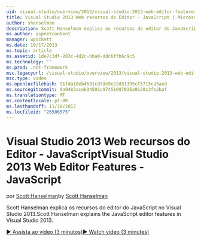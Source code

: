 ```yaml
---
uid: visual-studio/overview/2013/visual-studio-2013-web-editor-features-javascript
title: Visual Studio 2013 Web recursos do Editor - JavaScript | Microsoft Docs
author: shanselman
description: Scott Hanselman explica os recursos do editor do JavaScript no Visual Studio 2013.
ms.author: aspnetcontent
manager: wpickett
ms.date: 10/17/2013
ms.topic: article
ms.assetid: 1de7c3df-203c-4d2c-bba0-ddc6ffb6c9c5
ms.technology: ''
ms.prod: .net-framework
msc.legacyurl: /visual-studio/overview/2013/visual-studio-2013-web-editor-features-javascript
msc.type: video
ms.openlocfilehash: 91fda10eb4531cd7de9e22d31395cf5715ca5aed
ms.sourcegitcommit: 9a9483aceb34591c97451997036a9120c3fe2baf
ms.translationtype: MT
ms.contentlocale: pt-BR
ms.lasthandoff: 11/10/2017
ms.locfileid: "26506575"
---
```

<a name="visual-studio-2013-web-editor-features---javascript"></a><span data-ttu-id="1786d-103">Visual Studio 2013 Web recursos do Editor - JavaScript</span><span class="sxs-lookup"><span data-stu-id="1786d-103">Visual Studio 2013 Web Editor Features - JavaScript</span></span>
====================
<span data-ttu-id="1786d-104">por [Scott Hanselman](https://github.com/shanselman)</span><span class="sxs-lookup"><span data-stu-id="1786d-104">by [Scott Hanselman](https://github.com/shanselman)</span></span>

<span data-ttu-id="1786d-105">Scott Hanselman explica os recursos do editor do JavaScript no Visual Studio 2013.</span><span class="sxs-lookup"><span data-stu-id="1786d-105">Scott Hanselman explains the JavaScript editor features in Visual Studio 2013.</span></span>

[<span data-ttu-id="1786d-106">&#9654; Assista ao vídeo (3 minutos)</span><span class="sxs-lookup"><span data-stu-id="1786d-106">&#9654; Watch video (3 minutes)</span></span>](https://channel9.msdn.com/Blogs/ASP-NET-Site-Videos/visual-studio-2013-web-editor-features-javascript)

